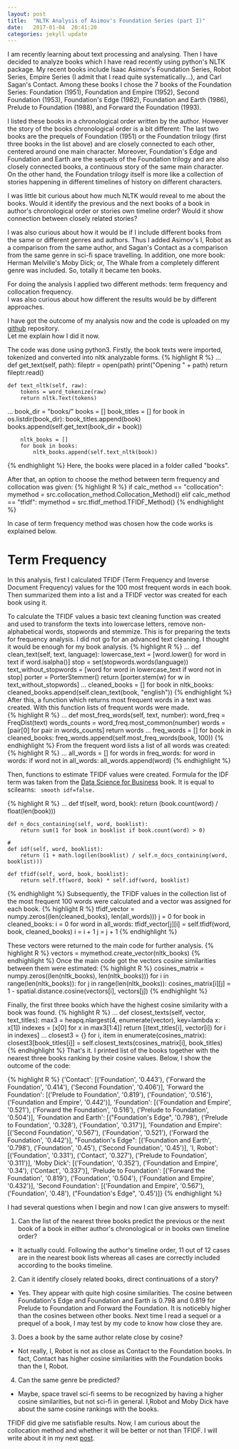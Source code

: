 ```yaml
---
layout: post
title:  "NLTK Analysis of Asimov's Foundation Series (part I)"
date:   2017-01-04  20:41:20
categories: jekyll update
---
```


I am recently learning about text processing and analysing. 
Then I have decided to analyze books which I have read recently using python's NLTK package. 
My recent books include Isaac Asimov's Foundation Series, Robot Series, Empire Series 
(I admit that I read quite systematically...), and Carl Sagan's Contact. 
Among these books I chose the 7 books of the Foundation Series: 
Foundation (1951), Foundation and Empire (1952), Second Foundation (1953), 
Foundation's Edge (1982), Foundation and Earth (1986), Prelude to Foundation (1988), 
and Forward the Foundation (1993). 

I listed these books in a chronological order written by the author. 
However the story of the books chronological order is a bit different: 
The last two books are the prequels of Foundation (1951) or the Foundation trilogy 
(first three books in the list above) and are closely connected to each other, 
centered around one main character. Moreover, Foundation's Edge and Foundation and 
Earth are the sequels of the Foundation trilogy and are also closely connected books, 
a continuous story of the same main character. On the other hand, the Foundation trilogy itself is more like 
a collection of stories happening in different timelines of history on different characters. 

I was little bit curious about how much NLTK would reveal to me about the books. 
Would it identify the previous and the next books of a book in author's chronological order 
or stories own timeline order? Would it show connection between closely related stories? 

I was also curious about how it would be if I include different books from the same or different 
genres and authors. Thus I added Asimov's I, Robot as a comparison from the same author, 
and Sagan's Contact as a comparison from the same genre in sci-fi space travelling. 
In addition, one more book: Herman Melville's Moby Dick; or, The Whale from a completely 
different genre was included. So, totally it became ten books. 

For doing the analysis I applied two different methods: term frequency and collocation frequency.  
I was also curious about how different the results would be by different approaches. 

I have got the outcome of my analysis now and the code is uploaded on my 
[github][github-bookmatcher] repository.  
Let me explain how I did it now.  

The code was done using python3. Firstly, the book texts were imported, tokenized and converted into nltk analyzable forms. 
{% highlight R %}
...
    def get_text(self, path):
        fileptr = open(path)
        print("Opening " + path)
        return fileptr.read()

    def text_nltk(self, raw):
        tokens = word_tokenize(raw)
        return nltk.Text(tokens)
...
        book_dir = "books/"
        books = []
        book_titles = []
        for book in os.listdir(book_dir):
            book_titles.append(book)
            books.append(self.get_text(book_dir + book))

        nltk_books = []
        for book in books:
            nltk_books.append(self.text_nltk(book))
{% endhighlight %}
Here, the books were placed in a folder called "books". 

After that, an option to choose the method between term frequency and collocation was given: 
{% highlight R %}
       if calc_method == "collocation":
            mymethod = src.collocation_method.Collocation_Method()
       elif calc_method == "tfidf":
            mymethod = src.tfidf_method.TFIDF_Method()
{% endhighlight %}

In case of term frequency method was chosen how the code works is explained below.

# Term Frequency

In this analysis, first I calculated TFIDF (Term Frequency and Inverse Document Frequency) values for the 100 most
frequent words in each book. Then summarized them into a list and a TFIDF 
vector was created for each book using it. 

To calculate the TFIDF values a basic text cleaning function was created and used to transform the 
texts into lowercase letters, remove non-alphabetical words, stopwords and stemmize. 
This is for preparing the texts for frequency analysis. I did not go for an advanced text cleaning. 
I thought it would be enough for my book analysis. 
{% highlight R %}
...
    def clean_text(self, text, language):
        lowercase_text = [word.lower() for word in text if word.isalpha()]
        stop = set(stopwords.words(language))
        text_without_stopwords = [word for word in lowercase_text if word not in stop]
        porter = PorterStemmer()
        return [porter.stem(w) for w in text_without_stopwords]
...
        cleaned_books = []
        for book in nltk_books:
            cleaned_books.append(self.clean_text(book, "english"))
{% endhighlight %}
After this, a function which returns most frequent words in a text was created. With this function 
lists of frequent words were made.  
{% highlight R %}
...
    def most_freq_words(self, text, number):
        word_freq = FreqDist(text)
        words_counts = word_freq.most_common(number)
        words = [pair[0] for pair in words_counts]
        return words
...
        freq_words = []
        for book in cleaned_books:
            freq_words.append(self.most_freq_words(book, 100))
{% endhighlight %}
From the frequent word lists a list of all words was created:
{% highlight R %}
...
        all_words = []
        for words in freq_words:
            for word in words:
                if word not in all_words:
                    all_words.append(word)
{% endhighlight %}

Then, functions to estimate TFIDF values were created. Formula for the IDF term was taken from the [Data Science for Business][book-url] book. It is equal to scilearns:
`` smooth idf=false.``

{% highlight R %}
...
    def tf(self, word, book):
        return (book.count(word) / float(len(book)))

    def n_docs_containing(self, word, booklist):
        return sum(1 for book in booklist if book.count(word) > 0)

    # 
    def idf(self, word, booklist):
        return (1 + math.log(len(booklist) / self.n_docs_containing(word, booklist)))

    def tfidf(self, word, book, booklist):
        return self.tf(word, book) * self.idf(word, booklist)
{% endhighlight %}
Subsequently, the TFIDF values in the collection list of the most frequent 100 words were calculated 
and a vector was assigned for each book.
{% highlight R %}
        tfidf_vector = numpy.zeros((len(cleaned_books), len(all_words)))
        j = 0
        for book in cleaned_books:
            i = 0
            for word in all_words:
                tfidf_vector[j][i] = self.tfidf(word, book, cleaned_books)
                i = i + 1
            j = j + 1
{% endhighlight %}

These vectors were returned to the main code for further analysis.
{% highlight R %}
vectors = mymethod.create_vector(nltk_books)
{% endhighlight %}
Once the main code got the vectors cosine similarities between them were estimated:
{% highlight R %}
        cosines_matrix = numpy.zeros((len(nltk_books), len(nltk_books)))
        for i in range(len(nltk_books)):
            for j in range(len(nltk_books)):
                cosines_matrix[i][j] = 1 - spatial.distance.cosine(vectors[i], vectors[j])
{% endhighlight %}

Finally, the first three books which have the highest cosine similarity with a book was found. 
{% highlight R %}
...
    def closest_texts(self, vector, text_titles):
        max3 = heapq.nlargest(4, enumerate(vector), key=lambda x: x[1])
        indexes = [x[0] for x in max3[1:4]]
        return [(text_titles[i], vector[i]) for i in indexes]
...
        closest3 = {}
        for i, item in enumerate(cosines_matrix):
            closest3[book_titles[i]] = self.closest_texts(cosines_matrix[i], book_titles)
{% endhighlight %}
That's it. I printed list of the books together with the nearest three books ranking by
their cosine values. Below, I show the outcome of the code:

 {% highlight R %}
{'Contact':                 [('Foundation', '0.443'),
                             ('Forward the Foundation', '0.414'),
                             ('Second Foundation', '0.406')],
 'Forward the Foundation':  [('Prelude to Foundation', '0.819'),
                             ('Foundation', '0.516'),
                             ('Foundation and Empire', '0.442')],
 'Foundation':              [('Foundation and Empire', '0.521'),
                             ('Forward the Foundation', '0.516'),
                             ('Prelude to Foundation', '0.504')],
 'Foundation and Earth':    [("Foundation's Edge", '0.798'),
                             ('Prelude to Foundation', '0.328'),
                             ('Foundation', '0.317')],
 'Foundation and Empire':   [('Second Foundation', '0.567'),
                             ('Foundation', '0.521'),
                             ('Forward the Foundation', '0.442')],
 "Foundation's Edge":       [('Foundation and Earth', '0.798'),
                             ('Foundation', '0.45'),
                             ('Second Foundation', '0.45')],
 'I, Robot':                [('Foundation', '0.331'),
                             ('Contact', '0.327'),
                             ('Prelude to Foundation', '0.311')],
 'Moby Dick':               [('Foundation', '0.352'),
                             ('Foundation and Empire', '0.34'),
                             ('Contact', '0.337')],
 'Prelude to Foundation':   [('Forward the Foundation', '0.819'),
                             ('Foundation', '0.504'),
                             ('Foundation and Empire', '0.432')],
 'Second Foundation':       [('Foundation and Empire', '0.567'),
                             ('Foundation', '0.48'),
                             ("Foundation's Edge", '0.45')]}
 {% endhighlight %}

I had several questions when I begin and now I can give answers to myself:
1. Can the list of the nearest three books predict the previous or the next book of a book in either 
author's chronological or in books own timeline order?   
+ It actually could. Following the author's timeline order, 11 out of 12 cases are in the nearest 
book lists whereas all cases are correctly included according to the books timeline. 
2. Can it identify closely related books, direct continuations of a story?  
+ Yes. They appear with quite high cosine similarities. The cosine between 
Foundation's Edge and Foundation and Earth is 0.798 and 0.819 for Prelude to Foundation and Forward 
the Foundation. It is noticebly higher than the cosines between other books. 
Next time I read a sequel or a prequel of a book, I may test by my code to know how close they are. 
3. Does a book by the same author relate close by cosine?  
+ Not really, I, Robot is not as close as Contact to the Foundation books. In fact, Contact has higher cosine similarities with the Foundation books than the I, Robot.  
4. Can the same genre be predicted?   
+ Maybe, space travel sci-fi seems to be recognized by having a higher cosine similarities, 
but not sci-fi in general. I,Robot and Moby Dick have about the same cosine rankings with the books.  

TFIDF did give me satisfiable results. Now, I am curious about the collocation method and whether 
it will be better or not than TFIDF. I will write about it in my next [post][partII].

[github-bookmatcher]: https://github.com/ecsuvd/book-matcher
[partII]: http://data.altai.se/jekyll/update/2017/02/01/Foundation_books_II.html
[book-url]: https://www.goodreads.com/book/show/17912916-data-science-for-business
